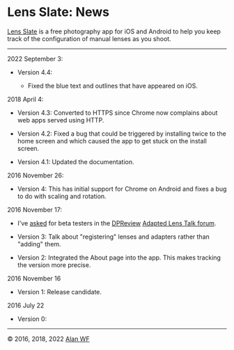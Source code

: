 # Lens Slate: News

[Lens Slate](index.html) is a free photography app for iOS and Android to help you keep track of the configuration of manual lenses as you shoot.

<hr/>

2022 September 3:

  * Version 4.4:
    
    * Fixed the blue text and outlines that have appeared on iOS.

2018 April 4:

 * Version 4.3: Converted to HTTPS since Chrome now complains about web apps served using HTTP.

 * Version 4.2: Fixed a bug that could be triggered by installing twice to the home screen and which caused the app to get stuck on the install screen.

 * Version 4.1: Updated the documentation.

2016 November 26:

 * Version 4: This has initial support for Chrome on Android and fixes a bug to do with scaling and rotation.

2016 November 17:

 * I've [asked](https://www.dpreview.com/forums/thread/4080409) for beta testers in the [DPReview](https://www.dpreview.com) [Adapted Lens Talk forum](https://www.dpreview.com/forums/1065).

 * Version 3: Talk about "registering" lenses and adapters rather than "adding" them.

 * Version 2: Integrated the About page into the app. This makes tracking the version more precise.

2016 November 16

* Version 1: Release candidate.

2016 July 22

* Version 0:

<hr/>

© 2016, 2018, 2022 [Alan WF](https://alanwf.org/)
